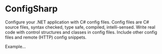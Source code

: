 ConfigSharp
===========

Configure your .NET application with C# config files. 
Config files are C# source files, syntax checked, type safe, compiled, intelli-sensed. 
Write real code with control structures and classes in config files. 
Include other config files and remote (HTTP) config snippets.

Example...